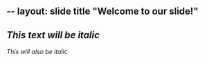 --
layout: slide
title "Welcome to our slide!"
--
*This text will be italic*
--
_This will also be italic_
